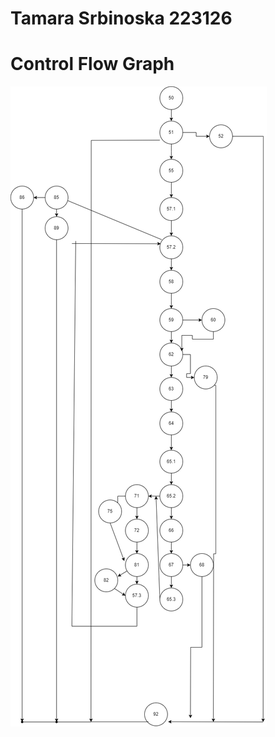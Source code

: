 # Tamara Srbinoska 223126

# Control Flow Graph
![Alt text](https://github.com/taamaraa/SI_2024_lab2_223126/blob/master/graf.drawio.png?raw=true)




